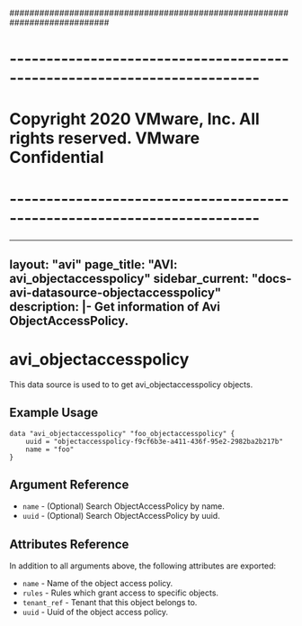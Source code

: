 ############################################################################
# ------------------------------------------------------------------------
# Copyright 2020 VMware, Inc.  All rights reserved. VMware Confidential
# ------------------------------------------------------------------------
###

---
layout: "avi"
page_title: "AVI: avi_objectaccesspolicy"
sidebar_current: "docs-avi-datasource-objectaccesspolicy"
description: |-
  Get information of Avi ObjectAccessPolicy.
---

# avi_objectaccesspolicy

This data source is used to to get avi_objectaccesspolicy objects.

## Example Usage

```hcl
data "avi_objectaccesspolicy" "foo_objectaccesspolicy" {
    uuid = "objectaccesspolicy-f9cf6b3e-a411-436f-95e2-2982ba2b217b"
    name = "foo"
}
```

## Argument Reference

* `name` - (Optional) Search ObjectAccessPolicy by name.
* `uuid` - (Optional) Search ObjectAccessPolicy by uuid.

## Attributes Reference

In addition to all arguments above, the following attributes are exported:

* `name` - Name of the object access policy.
* `rules` - Rules which grant access to specific objects.
* `tenant_ref` - Tenant that this object belongs to.
* `uuid` - Uuid of the object access policy.

